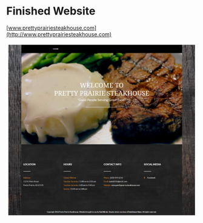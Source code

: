 # Finished Website

[www.prettyprairiesteakhouse.com](http://www.prettyprairiesteakhouse.com)

![](finished-homepage.jpg)
